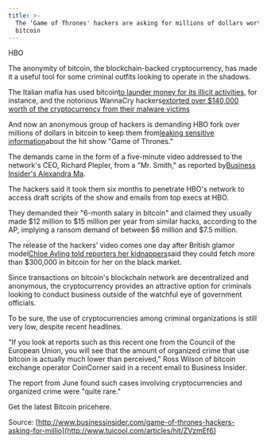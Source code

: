 ```yaml
---
title: >-
  The 'Game of Thrones' hackers are asking for millions of dollars worth of
  bitcoin
---
```


HBO

The anonymity of bitcoin, the blockchain-backed cryptocurrency, has made it a useful tool for some criminal outfits looking to operate in the shadows.

The Italian mafia has used bitcoin[to launder money for its illicit activities](https://cointelegraph.com/news/italian-senator-claims-mafia-uses-bitcoin-for-gambling-money-laundering), for instance, and the notorious WannaCry hackers[extorted over $140,000 worth of the cryptocurrency from their malware victims](http://www.businessinsider.com/wannacry-hackers-moving-cash-bitcoin-wallets-2017-8)

And now an anonymous group of hackers is demanding HBO fork over millions of dollars in bitcoin to keep them from[leaking sensitive information](http://www.businessinsider.com/game-of-thrones-hackers-demand-ransom-to-not-leak-episodes-2017-8)about the hit show "Game of Thrones." 

The demands came in the form of a five-minute video addressed to the network's CEO, Richard Plepler, from a "Mr. Smith," as reported by[Business Insider's Alexandra Ma](http://www.businessinsider.com/game-of-thrones-hackers-demand-ransom-to-not-leak-episodes-2017-8). 

The hackers said it took them six months to penetrate HBO's network to access draft scripts of the show and emails from top execs at HBO.

They demanded their "6-month salary in bitcoin" and claimed they usually made $12 million to $15 million per year from similar hacks, according to the AP, implying a ransom demand of between $6 million and $7.5 million.

The release of the hackers' video comes one day after British glamor model[Chloe Ayling told reporters her kidnappers](http://www.businessinsider.com/bitcoin-auction-for-instagram-model-2017-8)said they could fetch more than $300,000 in bitcoin for her on the black market.

Since transactions on bitcoin's blockchain network are decentralized and anonymous, the cryptocurrency provides an attractive option for criminals looking to conduct business outside of the watchful eye of government officials.

To be sure, the use of cryptocurrencies among criminal organizations is still very low, despite recent headlines.

"If you look at reports such as this recent one from the Council of the European Union, you will see that the amount of organized crime that use bitcoin is actually much lower than perceived," Ross Wilson of bitcoin exchange operator CoinCorner said in a recent email to Business Insider.

The report from June found such cases involving cryptocurrencies and organized crime were "quite rare."

Get the latest Bitcoin pricehere.



Source: [http://www.businessinsider.com/game-of-thrones-hackers-asking-for-millio](http://www.tuicool.com/articles/hit/ZVzmEf6)

